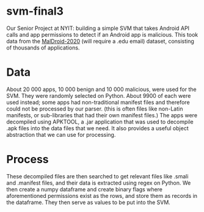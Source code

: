 # svm-final3
Our Senior Project at NYIT: building a simple SVM that takes Android API calls and app permissions to detect if an Android app is malicious.
This took data from the [MalDroid-2020](http://205.174.165.80/CICDataset/MalDroid-2020/Dataset/CSV/) (will require a .edu email) dataset, consisting of thousands of applications. 

# Data
About 20 000 apps, 10 000  benign and 10 000 malicious, were used for the SVM. They were randomly selected on Python. About 9900 of each were used instead; some apps had non-traditional manifest files and therefore could not be processed by our parser. (this is often files like non-Latin manifests, or sub-libraries that had their own manifest files.)
The apps were decompiled using APKTOOL, a .jar application that was used to decompile .apk files into the data files that we need. It also provides a useful object abstraction that we can use for processing.

# Process
These decompiled files are then searched to get relevant files like .smali and .manifest files, and their data is extracted using regex on Python.
We then create a numpy dataframe and create binary flags where aforementioned permissions exist as the rows, and store them as records in the dataframe.
They then serve as values to be put into the SVM.

